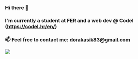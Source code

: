 ### Hi there 👋

### I'm currently a student at FER and a web dev @ Codel (https://codel.hr/en/)
### 📫 Feel free to contact me: dorakasik83@gmail.com

<img src="https://sandaacademy.com/wp-content/uploads/2023/02/Java-Logo.png" />

<!--
**dk-02/dk-02** is a ✨ _special_ ✨ repository because its `README.md` (this file) appears on your GitHub profile.

Here are some ideas to get you started:

- 🔭 I’m currently working on ...
- 🌱 I’m currently learning ...
- 👯 I’m looking to collaborate on ...
- 🤔 I’m looking for help with ...
- 💬 Ask me about ...
- 📫 How to reach me: ...
- 😄 Pronouns: ...
- ⚡ Fun fact: ...
-->
